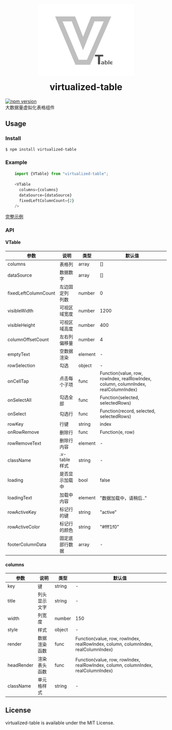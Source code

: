 
<p align="center">
  <a href="#">
    <img width="300" src="./logo.png">
  </a>
  <h1 align="center" style="margin-top: 0px">virtualized-table</h1>
</p>

[![npm version](https://badge.fury.io/js/virtualized-table.svg)](http://badge.fury.io/js/virtualized-table)  
大数据量虚拟化表格组件

## Usage

### Install
```
$ npm install virtualized-table
```

### Example
```javascript
    import {VTable} from "virtualized-table";

    <VTable
      columns={columns}
      dataSource={dataSource}
      fixedLeftColumnCount={2}
    />
```
[完整示例](https://github.com/PengChen96/virtualized-table/blob/develop/src/example/VTableCustomExample.js)

### API
#### VTable
参数 | 说明 | 类型 | 默认值 
---|---|---|---
columns | 表格列 | array | []
dataSource | 数据数字 | array | []
fixedLeftColumnCount | 左边固定列 列数 | number | 0
visibleWidth | 可视区域宽度 | number | 1200
visibleHeight | 可视区域高度 | number | 400
columnOffsetCount | 左右列偏移量 | number | 4
emptyText | 空数据渲染 | element | -
rowSelection | 勾选 | object | -
onCellTap | 点击每个子项 | func | Function(value, row, rowIndex, realRowIndex, column, columnIndex, realColumnIndex)
onSelectAll | 勾选全部 | func | Function(selected, selectedRows)
onSelect | 勾选行 | func | Function(record, selected, selectedRows)
rowKey | 行键 | string | index
onRowRemove | 删除行 | func | Function(e, row)
rowRemoveText | 删除行内容 | element | -
className | .v-table样式 | string | -
loading | 是否显示加载中 | bool | false
loadingText | 加载中内容 | element | "数据加载中，请稍后.."
rowActiveKey | 标记行的键 | string | "active"
rowActiveColor | 标记行的颜色 | string | "#fff1f0"
footerColumnData | 固定底部行数据 | array | -

#### columns
参数 | 说明 | 类型 | 默认值 
---|---|---|---
key | 键 | string | -
title | 列头显示文字 | string | -
width | 列宽度 | number | 150
style | 样式 | object | -
render | 数据渲染函数 | func | Function(value, row, rowIndex, realRowIndex, column, columnIndex, realColumnIndex)
headRender | 渲染表头函数 | func | Function(value, row, rowIndex, realRowIndex, column, columnIndex, realColumnIndex)
className | 单元格样式 | string | -

## License
virtualized-table is available under the MIT License.
